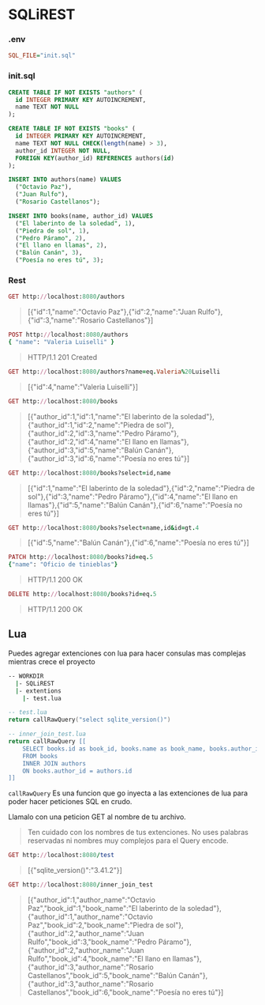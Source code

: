 # SQLiREST

### .env
```ini
SQL_FILE="init.sql"
```

### init.sql
```sql
CREATE TABLE IF NOT EXISTS "authors" (
  id INTEGER PRIMARY KEY AUTOINCREMENT,
  name TEXT NOT NULL
);

CREATE TABLE IF NOT EXISTS "books" (
  id INTEGER PRIMARY KEY AUTOINCREMENT,
  name TEXT NOT NULL CHECK(length(name) > 3),
  author_id INTEGER NOT NULL,
  FOREIGN KEY(author_id) REFERENCES authors(id)
);

INSERT INTO authors(name) VALUES
  ("Octavio Paz"),
  ("Juan Rulfo"),
  ("Rosario Castellanos");

INSERT INTO books(name, author_id) VALUES
  ("El laberinto de la soledad", 1),
  ("Piedra de sol", 1),
  ("Pedro Páramo", 2),
  ("El llano en llamas", 2),
  ("Balún Canán", 3),
  ("Poesía no eres tú", 3);
```

### Rest

```ruby
GET http://localhost:8080/authors
```
> [{"id":1,"name":"Octavio Paz"},{"id":2,"name":"Juan Rulfo"},{"id":3,"name":"Rosario Castellanos"}]

```ruby
POST http://localhost:8080/authors
{ "name": "Valeria Luiselli" }
```
> HTTP/1.1 201 Created

```ruby
GET http://localhost:8080/authors?name=eq.Valeria%20Luiselli
```
> [{"id":4,"name":"Valeria Luiselli"}]

```ruby
GET http://localhost:8080/books
```
> [{"author_id":1,"id":1,"name":"El laberinto de la soledad"},{"author_id":1,"id":2,"name":"Piedra de sol"},{"author_id":2,"id":3,"name":"Pedro Páramo"},{"author_id":2,"id":4,"name":"El llano en llamas"},{"author_id":3,"id":5,"name":"Balún Canán"},{"author_id":3,"id":6,"name":"Poesía no eres tú"}]

```ruby
GET http://localhost:8080/books?select=id,name
```
> [{"id":1,"name":"El laberinto de la soledad"},{"id":2,"name":"Piedra de sol"},{"id":3,"name":"Pedro Páramo"},{"id":4,"name":"El llano en llamas"},{"id":5,"name":"Balún Canán"},{"id":6,"name":"Poesía no eres tú"}]

```ruby
GET http://localhost:8080/books?select=name,id&id=gt.4
```
> [{"id":5,"name":"Balún Canán"},{"id":6,"name":"Poesía no eres tú"}]

```ruby
PATCH http://localhost:8080/books?id=eq.5
{"name": "Oficio de tinieblas"}
```
> HTTP/1.1 200 OK

```ruby
DELETE http://localhost:8080/books?id=eq.5
```
> HTTP/1.1 200 OK

## Lua

Puedes agregar extenciones con lua para hacer consulas mas complejas mientras crece el proyecto

```bash
-- WORKDIR
  |- SQLiREST
  |- extentions
    |- test.lua
```

```lua
-- test.lua
return callRawQuery("select sqlite_version()")
```
```lua
-- inner_join_test.lua
return callRawQuery [[
    SELECT books.id as book_id, books.name as book_name, books.author_id, authors.name as author_name
    FROM books
    INNER JOIN authors
    ON books.author_id = authors.id
]]
```

`callRawQuery` Es una funcion que go inyecta a las extenciones de lua para poder hacer peticiones SQL en crudo.

Llamalo con una peticion GET al nombre de tu archivo.

> Ten cuidado con los nombres de tus extenciones. No uses palabras reservadas ni nombres muy complejos para el Query encode.

```ruby
GET http://localhost:8080/test
```
> [{"sqlite_version()":"3.41.2"}]


```ruby
GET http://localhost:8080/inner_join_test
```
> [{"author_id":1,"author_name":"Octavio Paz","book_id":1,"book_name":"El laberinto de la soledad"},{"author_id":1,"author_name":"Octavio Paz","book_id":2,"book_name":"Piedra de sol"},{"author_id":2,"author_name":"Juan Rulfo","book_id":3,"book_name":"Pedro Páramo"},{"author_id":2,"author_name":"Juan Rulfo","book_id":4,"book_name":"El llano en llamas"},{"author_id":3,"author_name":"Rosario Castellanos","book_id":5,"book_name":"Balún Canán"},{"author_id":3,"author_name":"Rosario Castellanos","book_id":6,"book_name":"Poesía no eres tú"}]
